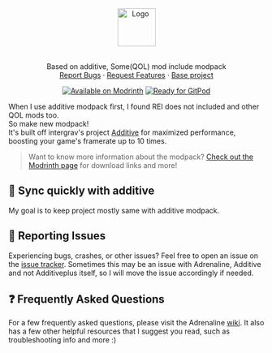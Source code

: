 <div align="center">
  <a href="https://github.com/intergrav/Additive">
    <img src="https://raw.githubusercontent.com/intergrav/Branding/main/additive/additive_textlogo_256h.png" alt="Logo" height="75">
  </a>
  <br />
  <br />
  <p align="center">
    Based on additive, Some(QOL) mod include modpack
    <br />
    <a href="https://github.com/misilelab/additiveplus/issues">Report Bugs</a>
    ·
    <a href="https://github.com/misilelab/additiveplus/issues">Request Features</a>
    ·
    <a href="https://github.com/intergrav/Additive">Base project</a>
  </p>
  <a href="https://modrinth.com/modpack/basiccraft"><img src="https://cdn.jsdelivr.net/npm/@intergrav/devins-badges@3/assets/compact/available/modrinth_vector.svg" alt="Available on Modrinth"></a>
  <a href="https://gitpod.io/from-referrer/"><img src="https://cdn.jsdelivr.net/npm/@intergrav/devins-badges@3/assets/compact/supported/gitpod_vector.svg" alt="Ready for GitPod"></a>
</div>

When I use additive modpack first, I found REI does not included and other QOL mods too.\
So make new modpack!\
It's built off intergrav's project [Additive](https://modrinth.com/modpack/additive) for maximized performance, boosting your game's framerate up to 10 times.

> Want to know more information about the modpack? [Check out the Modrinth page](https://modrinth.com/modpack/basiccraft) for download links and more!

## 🔄️ Sync quickly with additive

My goal is to keep project mostly same with additive modpack.

## 🐛 Reporting Issues

Experiencing bugs, crashes, or other issues? Feel free to open an issue on the [issue tracker](https://github.com/misilelab/additiveplus/issues). Sometimes this may be an issue with Adrenaline, Additive and not Additiveplus itself, so I will move the issue accordingly if needed.

## ❓ Frequently Asked Questions

For a few frequently asked questions, please visit the Adrenaline [wiki](https://github.com/intergrav/Adrenaline/wiki). It also has a few other helpful resources that I suggest you read, such as troubleshooting info and more :)
